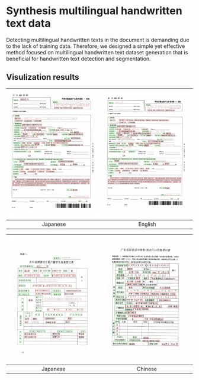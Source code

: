 # Synthesis multilingual handwritten text data
Detecting multilingual handwritten texts in the document is demanding due to the lack of training data. Therefore, we designed a simple yet effective method focused on multilingual handwritten text dataset generation that is beneficial for handwritten text detection and segmentation.

## Visulization results
| ![替代文本1](zh_train_0_0.jpg) | ![替代文本2](zh_train_0_011.jpg) |
|:---:|:---:|
| Japanese | English |

| ![替代文本1](zh_train_5_0.jpg) | ![替代文本2](zh_train_8_8.jpg) |
|:---:|:---:|
| Japanese | Chinese |

